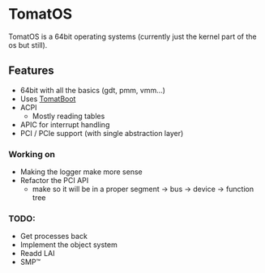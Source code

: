 # TomatOS

TomatOS is a 64bit operating systems (currently just the kernel part of the os but still).

## Features

* 64bit with all the basics (gdt, pmm, vmm...)
* Uses [TomatBoot](https://github.com/TomatOrg/TomatBoot-UEFI)
* ACPI
    * Mostly reading tables
* APIC for interrupt handling
* PCI / PCIe support (with single abstraction layer)

### Working on
* Making the logger make more sense
* Refactor the PCI API
	- make so it will be in a proper segment -> bus -> device -> function tree

### TODO:
* Get processes back
* Implement the object system
* Readd LAI
* SMP:tm:
